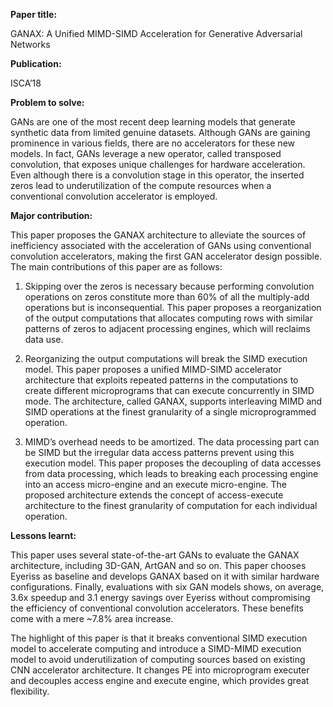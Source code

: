 **Paper title:**

GANAX: A Unified MIMD-SIMD Acceleration for Generative Adversarial Networks

**Publication:**

ISCA’18

**Problem to solve:**

GANs are one of the most recent deep learning models that generate synthetic
data from limited genuine datasets. Although GANs are gaining prominence in
various fields, there are no accelerators for these new models. In fact, GANs
leverage a new operator, called transposed convolution, that exposes unique
challenges for hardware acceleration. Even although there is a convolution stage
in this operator, the inserted zeros lead to underutilization of the compute
resources when a conventional convolution accelerator is employed.

**Major contribution:**

This paper proposes the GANAX architecture to alleviate the sources of
inefficiency associated with the acceleration of GANs using conventional
convolution accelerators, making the first GAN accelerator design possible. The
main contributions of this paper are as follows:

1.  Skipping over the zeros is necessary because performing convolution
    operations on zeros constitute more than 60% of all the multiply-add
    operations but is inconsequential. This paper proposes a reorganization of
    the output computations that allocates computing rows with similar patterns
    of zeros to adjacent processing engines, which will reclaims data use.

2.  Reorganizing the output computations will break the SIMD execution model.
    This paper proposes a unified MIMD-SIMD accelerator architecture that
    exploits repeated patterns in the computations to create different
    microprograms that can execute concurrently in SIMD mode. The architecture,
    called GANAX, supports interleaving MIMD and SIMD operations at the finest
    granularity of a single microprogrammed operation.

3.  MIMD’s overhead needs to be amortized. The data processing part can be SIMD
    but the irregular data access patterns prevent using this execution model.
    This paper proposes the decoupling of data accesses from data processing,
    which leads to breaking each processing engine into an access micro-engine
    and an execute micro-engine. The proposed architecture extends the concept
    of access-execute architecture to the finest granularity of computation for
    each individual operation.

**Lessons learnt:**

This paper uses several state-of-the-art GANs to evaluate the GANAX
architecture, including 3D-GAN, ArtGAN and so on. This paper chooses Eyeriss as
baseline and develops GANAX based on it with similar hardware configurations.
Finally, evaluations with six GAN models shows, on average, 3.6x speedup and 3.1
energy savings over Eyeriss without compromising the efficiency of conventional
convolution accelerators. These benefits come with a mere \~7.8% area increase.

The highlight of this paper is that it breaks conventional SIMD execution model
to accelerate computing and introduce a SIMD-MIMD execution model to avoid
underutilization of computing sources based on existing CNN accelerator
architecture. It changes PE into microprogram executer and decouples access
engine and execute engine, which provides great flexibility.
